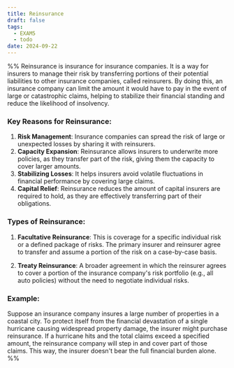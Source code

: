 ```yaml
---
title: Reinsurance
draft: false
tags:
  - EXAM5
  - todo
date: 2024-09-22
---
```


%%
Reinsurance is insurance for insurance companies. It is a way for insurers to manage their risk by transferring portions of their potential liabilities to other insurance companies, called reinsurers. By doing this, an insurance company can limit the amount it would have to pay in the event of large or catastrophic claims, helping to stabilize their financial standing and reduce the likelihood of insolvency.

### Key Reasons for Reinsurance:
1. **Risk Management**: Insurance companies can spread the risk of large or unexpected losses by sharing it with reinsurers.
2. **Capacity Expansion**: Reinsurance allows insurers to underwrite more policies, as they transfer part of the risk, giving them the capacity to cover larger amounts.
3. **Stabilizing Losses**: It helps insurers avoid volatile fluctuations in financial performance by covering large claims.
4. **Capital Relief**: Reinsurance reduces the amount of capital insurers are required to hold, as they are effectively transferring part of their obligations.

### Types of Reinsurance:
1. **Facultative Reinsurance**: This is coverage for a specific individual risk or a defined package of risks. The primary insurer and reinsurer agree to transfer and assume a portion of the risk on a case-by-case basis.
  
2. **Treaty Reinsurance**: A broader agreement in which the reinsurer agrees to cover a portion of the insurance company's risk portfolio (e.g., all auto policies) without the need to negotiate individual risks.

### Example:
Suppose an insurance company insures a large number of properties in a coastal city. To protect itself from the financial devastation of a single hurricane causing widespread property damage, the insurer might purchase reinsurance. If a hurricane hits and the total claims exceed a specified amount, the reinsurance company will step in and cover part of those claims. This way, the insurer doesn't bear the full financial burden alone.
%%